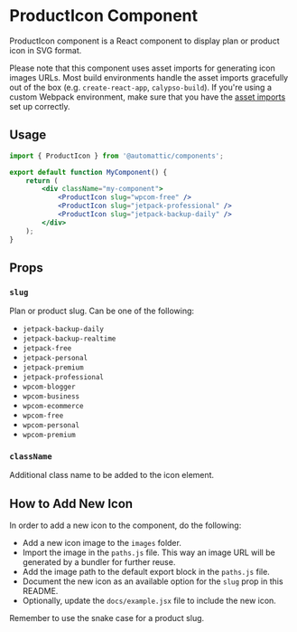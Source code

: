 ProductIcon Component
=============

ProductIcon component is a React component to display plan or product icon in SVG format.

Please note that this component uses asset imports for generating icon images URLs.
Most build environments handle the asset imports gracefully out of the box (e.g. `create-react-app`, `calypso-build`).
If you're using a custom Webpack environment, make sure that you have the [asset imports](https://webpack.js.org/guides/asset-management/#loading-images) set up correctly.

## Usage

```jsx
import { ProductIcon } from '@automattic/components';

export default function MyComponent() {
    return (
        <div className="my-component">
            <ProductIcon slug="wpcom-free" />
            <ProductIcon slug="jetpack-professional" />
            <ProductIcon slug="jetpack-backup-daily" />
        </div>
    );
}

```

## Props

### `slug`

Plan or product slug. Can be one of the following:

- `jetpack-backup-daily`
- `jetpack-backup-realtime`
- `jetpack-free`
- `jetpack-personal`
- `jetpack-premium`
- `jetpack-professional`
- `wpcom-blogger`
- `wpcom-business`
- `wpcom-ecommerce`
- `wpcom-free`
- `wpcom-personal`
- `wpcom-premium`

### `className`

Additional class name to be added to the icon element.

## How to Add New Icon

In order to add a new icon to the component, do the following:
* Add a new icon image to the `images` folder.
* Import the image in the `paths.js` file. This way an image URL will be generated by a bundler for further reuse.
* Add the image path to the default export block in the `paths.js` file.
* Document the new icon as an available option for the `slug` prop in this README.
* Optionally, update the `docs/example.jsx` file to include the new icon.

Remember to use the snake case for a product slug.
